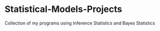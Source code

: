 # Statistical-Models-Projects
Collection of my programs using Inference Statistics and Bayes Statistics
